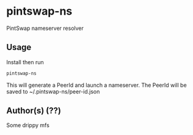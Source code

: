 # pintswap-ns

PintSwap nameserver resolver

## Usage

Install then run

```sh
pintswap-ns
```

This will generate a PeerId and launch a nameserver. The PeerId will be saved to ~/.pintswap-ns/peer-id.json

## Author(s) (??)

Some drippy mfs
